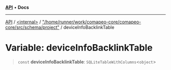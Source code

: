 [**API**](../../../../README.md) • **Docs**

***

[API](../../../../README.md) / [\<internal\>](../../../README.md) / ["/home/runner/work/comapeo-core/comapeo-core/src/schema/project"](../README.md) / deviceInfoBacklinkTable

# Variable: deviceInfoBacklinkTable

> `const` **deviceInfoBacklinkTable**: `SQLiteTableWithColumns`\<`object`\>

